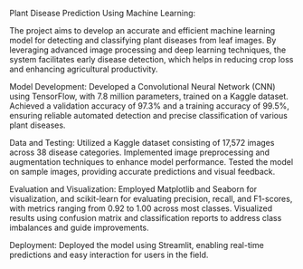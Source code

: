Plant Disease Prediction Using Machine Learning:

The project aims to develop an accurate and efficient machine learning model for detecting and classifying plant diseases from leaf images. By leveraging advanced image processing and deep learning techniques, the system facilitates early disease detection, which helps in reducing crop loss and enhancing agricultural productivity.

Model Development: Developed a Convolutional Neural Network (CNN) using TensorFlow, with 7.8 million parameters, trained on a Kaggle dataset. Achieved a validation accuracy of 97.3% and a training accuracy of 99.5%, ensuring reliable automated detection and precise classification of various plant diseases.

Data and Testing: Utilized a Kaggle dataset consisting of 17,572 images across 38 disease categories. Implemented image preprocessing and augmentation techniques to enhance model performance. Tested the model on sample images, providing accurate predictions and visual feedback.

Evaluation and Visualization: Employed Matplotlib and Seaborn for visualization, and scikit-learn for evaluating precision, recall, and F1-scores, with metrics ranging from 0.92 to 1.00 across most classes. Visualized results using confusion matrix and classification reports to address class imbalances and guide improvements.

Deployment: Deployed the model using Streamlit, enabling real-time predictions and easy interaction for users in the field.
